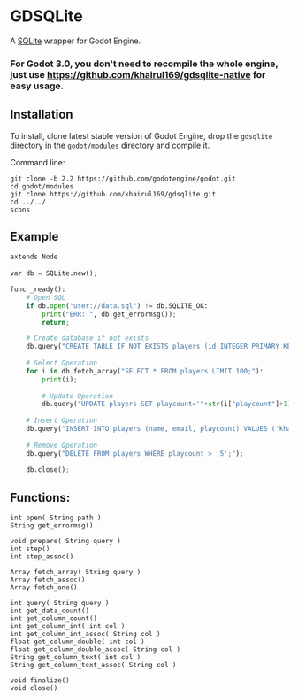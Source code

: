 # GDSQLite

A [SQLite](https://www.sqlite.org/) wrapper for Godot Engine.

### For Godot 3.0, you don't need to recompile the whole engine, just use https://github.com/khairul169/gdsqlite-native for easy usage.

## Installation

To install, clone latest stable version of Godot Engine, drop the `gdsqlite` directory in the `godot/modules` directory and compile it.


Command line:
```
git clone -b 2.2 https://github.com/godotengine/godot.git
cd godot/modules
git clone https://github.com/khairul169/gdsqlite.git
cd ../../
scons
```

## Example

```python
extends Node
	
var db = SQLite.new();

func _ready():
	# Open SQL
	if db.open("user://data.sql") != db.SQLITE_OK:
		print("ERR: ", db.get_errormsg());
		return;

	# Create database if not exists
	db.query("CREATE TABLE IF NOT EXISTS players (id INTEGER PRIMARY KEY AUTOINCREMENT, name TEXT, email TEXT, playcount INTEGER);");
	
	# Select Operation
	for i in db.fetch_array("SELECT * FROM players LIMIT 100;"):
		print(i);
		
		# Update Operation
		db.query("UPDATE players SET playcount='"+str(i["playcount"]+1)+"' WHERE id='"+str(i["id"])+"';");
	
	# Insert Operation
	db.query("INSERT INTO players (name, email, playcount) VALUES ('khairul', 'my@mail.com', '0');");
	
	# Remove Operation
	db.query("DELETE FROM players WHERE playcount > '5';");
	
	db.close();
```

## Functions:
```
int open( String path )
String get_errormsg()

void prepare( String query )
int step()
int step_assoc()

Array fetch_array( String query )
Array fetch_assoc()
Array fetch_one()

int query( String query )
int get_data_count()
int get_column_count()
int get_column_int( int col )
int get_column_int_assoc( String col )
float get_column_double( int col )
float get_column_double_assoc( String col )
String get_column_text( int col )
String get_column_text_assoc( String col )

void finalize()
void close()
```

